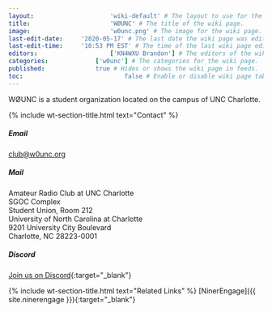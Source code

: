 ```yaml
---
layout:						'wiki-default' # The layout to use for the wiki page.
title:						'WØUNC' # The title of the wiki page.
image:						'w0unc.png' # The image for the wiki page. Images should be placed in '/assets/img/wiki/' and have the same name as the 'title' field in lowercase, replacing spaces with a '-'.
last-edit-date:		'2020-05-17' # The last date the wiki page was edited. 'YYYY-MM-DD'.
last-edit-time:		'10:53 PM EST' # The time of the last wiki page edit. 'HH:MM AM/PM TZ'.
editors:					['KN4WXU Brandon'] # The editors of the wiki page.
categories:				['w0unc'] # The categories for the wiki page.
published:				true # Hides or shows the wiki page in feeds.
toc:							false # Enable or disable wiki page table of contents.
---
```



<!-- Change the 'published' field above to true before committing. Start the content below this line. -->
WØUNC is a student organization located on the campus of UNC Charlotte.

{% include wt-section-title.html text="Contact" %}

##### Email
[club@w0unc.org](mailto:club@w0unc.org)

##### Mail
Amateur Radio Club at UNC Charlotte  
SGOC Complex  
Student Union, Room 212  
University of North Carolina at Charlotte  
9201 University City Boulevard  
Charlotte, NC 28223-0001

##### Discord
[Join us on Discord](https://ninerengage.uncc.edu/news/174684){:target="_blank"}

{% include wt-section-title.html text="Related Links" %}
[NinerEngage]({{ site.ninerengage }}){:target="_blank"}  
